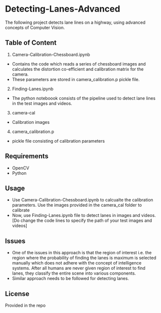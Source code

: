 # Detecting-Lanes-Advanced
The following project detects lane lines on a highway, using advanced concepts of Computer Vision.

## Table of Content

1. Camera-Calibration-Chessboard.ipynb
 - Contains the code which reads a series of chessboard images and calculates the distortion co-efficient and calibration matrix for the camera.
 - These parameters are stored in camera_calibration.p pickle file.
 
 2. Finding-Lanes.ipynb
  - The python noteboook consists of the pipeline used to detect lane lines in the test images and videos.
 
 3. camera-cal
  - Calibration images
  
 4. camera_calibration.p
  - pickle file consisting of calibration parameters

## Requirements

- OpenCV
- Python

## Usage

- Use Camera-Calibration-Chessboard.ipynb to calcualte the calibration parameters. Use the images provided in the camera_cal folder to calibrate
- Now, use Finding-Lanes.ipynb file to detect lanes in images and videos. [Do change the code lines to specify the path of your test images and videos]

## Issues

- One of the issues in this approach is that the region of interest i.e. the region where the probability of finding the lanes is maximum is selected manually which does not adhere with the concept of intelligence systems. After all humans are never given region of interest to find lanes, they classify the entire scene into various components.
- Similar approach needs to be followed for detecting lanes.

## License

Provided in the repo
